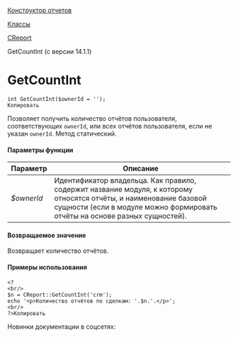 [Конструктор отчетов](/api_help/report/index.php)

[Классы](/api_help/report/classes/index.php)

[CReport](/api_help/report/classes/creport/index.php)

GetCountInt (с версии 14.1.1)

GetCountInt
===========

```
int GetCountInt($ownerId = '');
Копировать
```

Позволяет получить количество отчётов пользователя, соответствующих `ownerId`, или всех отчётов пользователя, если не указан `ownerId`. Метод статический.

#### Параметры функции

| Параметр | Описание |
| --- | --- |
| *$ownerId* | Идентификатор владельца. Как правило, содержит название модуля, к которому относятся отчёты, и наименование базовой сущности (если в модуле можно формировать отчёты на основе разных сущностей). |

#### Возвращаемое значение

Возвращает количество отчётов.

#### Примеры использования

```
<?
<br/>
$n = CReport::GetCountInt('crm');
echo '<p>Количество отчётов по сделкам: '.$n.'.</p>';
<br/>
?>Копировать
```

Новинки документации в соцсетях: